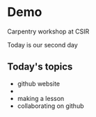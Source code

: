 # Demo
Carpentry workshop at CSIR

Today is our second day

## Today's topics
- github website
- 
- making a lesson
- collaborating on github


